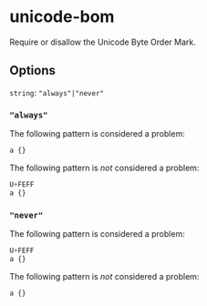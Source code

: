 # unicode-bom

Require or disallow the Unicode Byte Order Mark.

## Options

`string`: `"always"|"never"`

### `"always"`

The following pattern is considered a problem:

```css
a {}
```

The following pattern is _not_ considered a problem:

```css
U+FEFF
a {}
```

### `"never"`

The following pattern is considered a problem:

```css
U+FEFF
a {}
```

The following pattern is _not_ considered a problem:

```css
a {}
```
